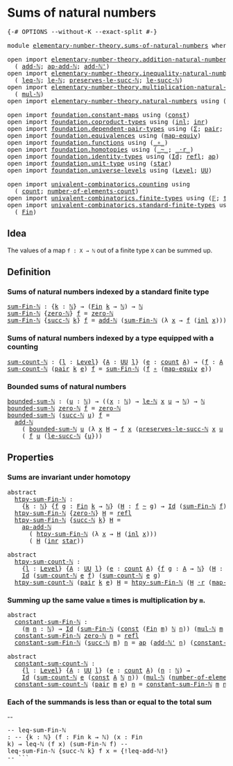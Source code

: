 # Sums of natural numbers

<pre class="Agda"><a id="36" class="Symbol">{-#</a> <a id="40" class="Keyword">OPTIONS</a> <a id="48" class="Pragma">--without-K</a> <a id="60" class="Pragma">--exact-split</a> <a id="74" class="Symbol">#-}</a>

<a id="79" class="Keyword">module</a> <a id="86" href="elementary-number-theory.sums-of-natural-numbers.html" class="Module">elementary-number-theory.sums-of-natural-numbers</a> <a id="135" class="Keyword">where</a>

<a id="142" class="Keyword">open</a> <a id="147" class="Keyword">import</a> <a id="154" href="elementary-number-theory.addition-natural-numbers.html" class="Module">elementary-number-theory.addition-natural-numbers</a> <a id="204" class="Keyword">using</a>
  <a id="212" class="Symbol">(</a> <a id="214" href="elementary-number-theory.addition-natural-numbers.html#1160" class="Function">add-ℕ</a><a id="219" class="Symbol">;</a> <a id="221" href="elementary-number-theory.addition-natural-numbers.html#1276" class="Function">ap-add-ℕ</a><a id="229" class="Symbol">;</a> <a id="231" href="elementary-number-theory.addition-natural-numbers.html#1233" class="Function">add-ℕ&#39;</a><a id="237" class="Symbol">)</a>
<a id="239" class="Keyword">open</a> <a id="244" class="Keyword">import</a> <a id="251" href="elementary-number-theory.inequality-natural-numbers.html" class="Module">elementary-number-theory.inequality-natural-numbers</a> <a id="303" class="Keyword">using</a>
  <a id="311" class="Symbol">(</a> <a id="313" href="elementary-number-theory.inequality-natural-numbers.html#1646" class="Function">leq-ℕ</a><a id="318" class="Symbol">;</a> <a id="320" href="elementary-number-theory.inequality-natural-numbers.html#2066" class="Function">le-ℕ</a><a id="324" class="Symbol">;</a> <a id="326" href="elementary-number-theory.inequality-natural-numbers.html#11907" class="Function">preserves-le-succ-ℕ</a><a id="345" class="Symbol">;</a> <a id="347" href="elementary-number-theory.inequality-natural-numbers.html#14478" class="Function">le-succ-ℕ</a><a id="356" class="Symbol">)</a>
<a id="358" class="Keyword">open</a> <a id="363" class="Keyword">import</a> <a id="370" href="elementary-number-theory.multiplication-natural-numbers.html" class="Module">elementary-number-theory.multiplication-natural-numbers</a> <a id="426" class="Keyword">using</a>
  <a id="434" class="Symbol">(</a> <a id="436" href="elementary-number-theory.multiplication-natural-numbers.html#1354" class="Function">mul-ℕ</a><a id="441" class="Symbol">)</a>
<a id="443" class="Keyword">open</a> <a id="448" class="Keyword">import</a> <a id="455" href="elementary-number-theory.natural-numbers.html" class="Module">elementary-number-theory.natural-numbers</a> <a id="496" class="Keyword">using</a> <a id="502" class="Symbol">(</a><a id="503" href="elementary-number-theory.natural-numbers.html#1444" class="Datatype">ℕ</a><a id="504" class="Symbol">;</a> <a id="506" href="elementary-number-theory.natural-numbers.html#1465" class="InductiveConstructor">zero-ℕ</a><a id="512" class="Symbol">;</a> <a id="514" href="elementary-number-theory.natural-numbers.html#1478" class="InductiveConstructor">succ-ℕ</a><a id="520" class="Symbol">)</a>

<a id="523" class="Keyword">open</a> <a id="528" class="Keyword">import</a> <a id="535" href="foundation.constant-maps.html" class="Module">foundation.constant-maps</a> <a id="560" class="Keyword">using</a> <a id="566" class="Symbol">(</a><a id="567" href="foundation-core.constant-maps.html#203" class="Function">const</a><a id="572" class="Symbol">)</a>
<a id="574" class="Keyword">open</a> <a id="579" class="Keyword">import</a> <a id="586" href="foundation.coproduct-types.html" class="Module">foundation.coproduct-types</a> <a id="613" class="Keyword">using</a> <a id="619" class="Symbol">(</a><a id="620" href="foundation.coproduct-types.html#1239" class="InductiveConstructor">inl</a><a id="623" class="Symbol">;</a> <a id="625" href="foundation.coproduct-types.html#1262" class="InductiveConstructor">inr</a><a id="628" class="Symbol">)</a>
<a id="630" class="Keyword">open</a> <a id="635" class="Keyword">import</a> <a id="642" href="foundation.dependent-pair-types.html" class="Module">foundation.dependent-pair-types</a> <a id="674" class="Keyword">using</a> <a id="680" class="Symbol">(</a><a id="681" href="foundation-core.dependent-pair-types.html#502" class="Record">Σ</a><a id="682" class="Symbol">;</a> <a id="684" href="foundation-core.dependent-pair-types.html#575" class="InductiveConstructor">pair</a><a id="688" class="Symbol">;</a> <a id="690" href="foundation-core.dependent-pair-types.html#592" class="Field">pr1</a><a id="693" class="Symbol">;</a> <a id="695" href="foundation-core.dependent-pair-types.html#604" class="Field">pr2</a><a id="698" class="Symbol">)</a>
<a id="700" class="Keyword">open</a> <a id="705" class="Keyword">import</a> <a id="712" href="foundation.equivalences.html" class="Module">foundation.equivalences</a> <a id="736" class="Keyword">using</a> <a id="742" class="Symbol">(</a><a id="743" href="foundation-core.equivalences.html#1808" class="Function">map-equiv</a><a id="752" class="Symbol">)</a>
<a id="754" class="Keyword">open</a> <a id="759" class="Keyword">import</a> <a id="766" href="foundation.functions.html" class="Module">foundation.functions</a> <a id="787" class="Keyword">using</a> <a id="793" class="Symbol">(</a><a id="794" href="foundation-core.functions.html#407" class="Function Operator">_∘_</a><a id="797" class="Symbol">)</a>
<a id="799" class="Keyword">open</a> <a id="804" class="Keyword">import</a> <a id="811" href="foundation.homotopies.html" class="Module">foundation.homotopies</a> <a id="833" class="Keyword">using</a> <a id="839" class="Symbol">(</a><a id="840" href="foundation-core.homotopies.html#614" class="Function Operator">_~_</a><a id="843" class="Symbol">;</a> <a id="845" href="foundation-core.homotopies.html#2070" class="Function Operator">_·r_</a><a id="849" class="Symbol">)</a>
<a id="851" class="Keyword">open</a> <a id="856" class="Keyword">import</a> <a id="863" href="foundation.identity-types.html" class="Module">foundation.identity-types</a> <a id="889" class="Keyword">using</a> <a id="895" class="Symbol">(</a><a id="896" href="foundation-core.identity-types.html#1754" class="Datatype">Id</a><a id="898" class="Symbol">;</a> <a id="900" href="foundation-core.identity-types.html#1807" class="InductiveConstructor">refl</a><a id="904" class="Symbol">;</a> <a id="906" href="foundation-core.identity-types.html#3990" class="Function">ap</a><a id="908" class="Symbol">)</a>
<a id="910" class="Keyword">open</a> <a id="915" class="Keyword">import</a> <a id="922" href="foundation.unit-type.html" class="Module">foundation.unit-type</a> <a id="943" class="Keyword">using</a> <a id="949" class="Symbol">(</a><a id="950" href="foundation.unit-type.html#1099" class="InductiveConstructor">star</a><a id="954" class="Symbol">)</a>
<a id="956" class="Keyword">open</a> <a id="961" class="Keyword">import</a> <a id="968" href="foundation.universe-levels.html" class="Module">foundation.universe-levels</a> <a id="995" class="Keyword">using</a> <a id="1001" class="Symbol">(</a><a id="1002" href="Agda.Primitive.html#597" class="Postulate">Level</a><a id="1007" class="Symbol">;</a> <a id="1009" href="foundation-core.universe-levels.html#222" class="Primitive">UU</a><a id="1011" class="Symbol">)</a>

<a id="1014" class="Keyword">open</a> <a id="1019" class="Keyword">import</a> <a id="1026" href="univalent-combinatorics.counting.html" class="Module">univalent-combinatorics.counting</a> <a id="1059" class="Keyword">using</a>
  <a id="1067" class="Symbol">(</a> <a id="1069" href="univalent-combinatorics.counting.html#1901" class="Function">count</a><a id="1074" class="Symbol">;</a> <a id="1076" href="univalent-combinatorics.counting.html#2029" class="Function">number-of-elements-count</a><a id="1100" class="Symbol">)</a>
<a id="1102" class="Keyword">open</a> <a id="1107" class="Keyword">import</a> <a id="1114" href="univalent-combinatorics.finite-types.html" class="Module">univalent-combinatorics.finite-types</a> <a id="1151" class="Keyword">using</a> <a id="1157" class="Symbol">(</a><a id="1158" href="univalent-combinatorics.finite-types.html#4639" class="Function">𝔽</a><a id="1159" class="Symbol">;</a> <a id="1161" href="univalent-combinatorics.finite-types.html#4687" class="Function">type-𝔽</a><a id="1167" class="Symbol">)</a>
<a id="1169" class="Keyword">open</a> <a id="1174" class="Keyword">import</a> <a id="1181" href="univalent-combinatorics.standard-finite-types.html" class="Module">univalent-combinatorics.standard-finite-types</a> <a id="1227" class="Keyword">using</a>
  <a id="1235" class="Symbol">(</a> <a id="1237" href="univalent-combinatorics.standard-finite-types.html#2149" class="Function">Fin</a><a id="1240" class="Symbol">)</a>
</pre>
## Idea

The values of a map `f : X → ℕ` out of a finite type `X` can be summed up.

## Definition

### Sums of natural numbers indexed by a standard finite type

<pre class="Agda"><a id="sum-Fin-ℕ"></a><a id="1418" href="elementary-number-theory.sums-of-natural-numbers.html#1418" class="Function">sum-Fin-ℕ</a> <a id="1428" class="Symbol">:</a> <a id="1430" class="Symbol">{</a><a id="1431" href="elementary-number-theory.sums-of-natural-numbers.html#1431" class="Bound">k</a> <a id="1433" class="Symbol">:</a> <a id="1435" href="elementary-number-theory.natural-numbers.html#1444" class="Datatype">ℕ</a><a id="1436" class="Symbol">}</a> <a id="1438" class="Symbol">→</a> <a id="1440" class="Symbol">(</a><a id="1441" href="univalent-combinatorics.standard-finite-types.html#2149" class="Function">Fin</a> <a id="1445" href="elementary-number-theory.sums-of-natural-numbers.html#1431" class="Bound">k</a> <a id="1447" class="Symbol">→</a> <a id="1449" href="elementary-number-theory.natural-numbers.html#1444" class="Datatype">ℕ</a><a id="1450" class="Symbol">)</a> <a id="1452" class="Symbol">→</a> <a id="1454" href="elementary-number-theory.natural-numbers.html#1444" class="Datatype">ℕ</a>
<a id="1456" href="elementary-number-theory.sums-of-natural-numbers.html#1418" class="Function">sum-Fin-ℕ</a> <a id="1466" class="Symbol">{</a><a id="1467" href="elementary-number-theory.natural-numbers.html#1465" class="InductiveConstructor">zero-ℕ</a><a id="1473" class="Symbol">}</a> <a id="1475" href="elementary-number-theory.sums-of-natural-numbers.html#1475" class="Bound">f</a> <a id="1477" class="Symbol">=</a> <a id="1479" href="elementary-number-theory.natural-numbers.html#1465" class="InductiveConstructor">zero-ℕ</a>
<a id="1486" href="elementary-number-theory.sums-of-natural-numbers.html#1418" class="Function">sum-Fin-ℕ</a> <a id="1496" class="Symbol">{</a><a id="1497" href="elementary-number-theory.natural-numbers.html#1478" class="InductiveConstructor">succ-ℕ</a> <a id="1504" href="elementary-number-theory.sums-of-natural-numbers.html#1504" class="Bound">k</a><a id="1505" class="Symbol">}</a> <a id="1507" href="elementary-number-theory.sums-of-natural-numbers.html#1507" class="Bound">f</a> <a id="1509" class="Symbol">=</a> <a id="1511" href="elementary-number-theory.addition-natural-numbers.html#1160" class="Function">add-ℕ</a> <a id="1517" class="Symbol">(</a><a id="1518" href="elementary-number-theory.sums-of-natural-numbers.html#1418" class="Function">sum-Fin-ℕ</a> <a id="1528" class="Symbol">(λ</a> <a id="1531" href="elementary-number-theory.sums-of-natural-numbers.html#1531" class="Bound">x</a> <a id="1533" class="Symbol">→</a> <a id="1535" href="elementary-number-theory.sums-of-natural-numbers.html#1507" class="Bound">f</a> <a id="1537" class="Symbol">(</a><a id="1538" href="foundation.coproduct-types.html#1239" class="InductiveConstructor">inl</a> <a id="1542" href="elementary-number-theory.sums-of-natural-numbers.html#1531" class="Bound">x</a><a id="1543" class="Symbol">)))</a> <a id="1547" class="Symbol">(</a><a id="1548" href="elementary-number-theory.sums-of-natural-numbers.html#1507" class="Bound">f</a> <a id="1550" class="Symbol">(</a><a id="1551" href="foundation.coproduct-types.html#1262" class="InductiveConstructor">inr</a> <a id="1555" href="foundation.unit-type.html#1099" class="InductiveConstructor">star</a><a id="1559" class="Symbol">))</a>
</pre>
### Sums of natural numbers indexed by a type equipped with a counting

<pre class="Agda"><a id="sum-count-ℕ"></a><a id="1647" href="elementary-number-theory.sums-of-natural-numbers.html#1647" class="Function">sum-count-ℕ</a> <a id="1659" class="Symbol">:</a> <a id="1661" class="Symbol">{</a><a id="1662" href="elementary-number-theory.sums-of-natural-numbers.html#1662" class="Bound">l</a> <a id="1664" class="Symbol">:</a> <a id="1666" href="Agda.Primitive.html#597" class="Postulate">Level</a><a id="1671" class="Symbol">}</a> <a id="1673" class="Symbol">{</a><a id="1674" href="elementary-number-theory.sums-of-natural-numbers.html#1674" class="Bound">A</a> <a id="1676" class="Symbol">:</a> <a id="1678" href="foundation-core.universe-levels.html#222" class="Primitive">UU</a> <a id="1681" href="elementary-number-theory.sums-of-natural-numbers.html#1662" class="Bound">l</a><a id="1682" class="Symbol">}</a> <a id="1684" class="Symbol">(</a><a id="1685" href="elementary-number-theory.sums-of-natural-numbers.html#1685" class="Bound">e</a> <a id="1687" class="Symbol">:</a> <a id="1689" href="univalent-combinatorics.counting.html#1901" class="Function">count</a> <a id="1695" href="elementary-number-theory.sums-of-natural-numbers.html#1674" class="Bound">A</a><a id="1696" class="Symbol">)</a> <a id="1698" class="Symbol">→</a> <a id="1700" class="Symbol">(</a><a id="1701" href="elementary-number-theory.sums-of-natural-numbers.html#1701" class="Bound">f</a> <a id="1703" class="Symbol">:</a> <a id="1705" href="elementary-number-theory.sums-of-natural-numbers.html#1674" class="Bound">A</a> <a id="1707" class="Symbol">→</a> <a id="1709" href="elementary-number-theory.natural-numbers.html#1444" class="Datatype">ℕ</a><a id="1710" class="Symbol">)</a> <a id="1712" class="Symbol">→</a> <a id="1714" href="elementary-number-theory.natural-numbers.html#1444" class="Datatype">ℕ</a>
<a id="1716" href="elementary-number-theory.sums-of-natural-numbers.html#1647" class="Function">sum-count-ℕ</a> <a id="1728" class="Symbol">(</a><a id="1729" href="foundation-core.dependent-pair-types.html#575" class="InductiveConstructor">pair</a> <a id="1734" href="elementary-number-theory.sums-of-natural-numbers.html#1734" class="Bound">k</a> <a id="1736" href="elementary-number-theory.sums-of-natural-numbers.html#1736" class="Bound">e</a><a id="1737" class="Symbol">)</a> <a id="1739" href="elementary-number-theory.sums-of-natural-numbers.html#1739" class="Bound">f</a> <a id="1741" class="Symbol">=</a> <a id="1743" href="elementary-number-theory.sums-of-natural-numbers.html#1418" class="Function">sum-Fin-ℕ</a> <a id="1753" class="Symbol">(</a><a id="1754" href="elementary-number-theory.sums-of-natural-numbers.html#1739" class="Bound">f</a> <a id="1756" href="foundation-core.functions.html#407" class="Function Operator">∘</a> <a id="1758" class="Symbol">(</a><a id="1759" href="foundation-core.equivalences.html#1808" class="Function">map-equiv</a> <a id="1769" href="elementary-number-theory.sums-of-natural-numbers.html#1736" class="Bound">e</a><a id="1770" class="Symbol">))</a>
</pre>
### Bounded sums of natural numbers

<pre class="Agda"><a id="bounded-sum-ℕ"></a><a id="1823" href="elementary-number-theory.sums-of-natural-numbers.html#1823" class="Function">bounded-sum-ℕ</a> <a id="1837" class="Symbol">:</a> <a id="1839" class="Symbol">(</a><a id="1840" href="elementary-number-theory.sums-of-natural-numbers.html#1840" class="Bound">u</a> <a id="1842" class="Symbol">:</a> <a id="1844" href="elementary-number-theory.natural-numbers.html#1444" class="Datatype">ℕ</a><a id="1845" class="Symbol">)</a> <a id="1847" class="Symbol">→</a> <a id="1849" class="Symbol">((</a><a id="1851" href="elementary-number-theory.sums-of-natural-numbers.html#1851" class="Bound">x</a> <a id="1853" class="Symbol">:</a> <a id="1855" href="elementary-number-theory.natural-numbers.html#1444" class="Datatype">ℕ</a><a id="1856" class="Symbol">)</a> <a id="1858" class="Symbol">→</a> <a id="1860" href="elementary-number-theory.inequality-natural-numbers.html#2066" class="Function">le-ℕ</a> <a id="1865" href="elementary-number-theory.sums-of-natural-numbers.html#1851" class="Bound">x</a> <a id="1867" href="elementary-number-theory.sums-of-natural-numbers.html#1840" class="Bound">u</a> <a id="1869" class="Symbol">→</a> <a id="1871" href="elementary-number-theory.natural-numbers.html#1444" class="Datatype">ℕ</a><a id="1872" class="Symbol">)</a> <a id="1874" class="Symbol">→</a> <a id="1876" href="elementary-number-theory.natural-numbers.html#1444" class="Datatype">ℕ</a>
<a id="1878" href="elementary-number-theory.sums-of-natural-numbers.html#1823" class="Function">bounded-sum-ℕ</a> <a id="1892" href="elementary-number-theory.natural-numbers.html#1465" class="InductiveConstructor">zero-ℕ</a> <a id="1899" href="elementary-number-theory.sums-of-natural-numbers.html#1899" class="Bound">f</a> <a id="1901" class="Symbol">=</a> <a id="1903" href="elementary-number-theory.natural-numbers.html#1465" class="InductiveConstructor">zero-ℕ</a>
<a id="1910" href="elementary-number-theory.sums-of-natural-numbers.html#1823" class="Function">bounded-sum-ℕ</a> <a id="1924" class="Symbol">(</a><a id="1925" href="elementary-number-theory.natural-numbers.html#1478" class="InductiveConstructor">succ-ℕ</a> <a id="1932" href="elementary-number-theory.sums-of-natural-numbers.html#1932" class="Bound">u</a><a id="1933" class="Symbol">)</a> <a id="1935" href="elementary-number-theory.sums-of-natural-numbers.html#1935" class="Bound">f</a> <a id="1937" class="Symbol">=</a>
  <a id="1941" href="elementary-number-theory.addition-natural-numbers.html#1160" class="Function">add-ℕ</a>
    <a id="1951" class="Symbol">(</a> <a id="1953" href="elementary-number-theory.sums-of-natural-numbers.html#1823" class="Function">bounded-sum-ℕ</a> <a id="1967" href="elementary-number-theory.sums-of-natural-numbers.html#1932" class="Bound">u</a> <a id="1969" class="Symbol">(λ</a> <a id="1972" href="elementary-number-theory.sums-of-natural-numbers.html#1972" class="Bound">x</a> <a id="1974" href="elementary-number-theory.sums-of-natural-numbers.html#1974" class="Bound">H</a> <a id="1976" class="Symbol">→</a> <a id="1978" href="elementary-number-theory.sums-of-natural-numbers.html#1935" class="Bound">f</a> <a id="1980" href="elementary-number-theory.sums-of-natural-numbers.html#1972" class="Bound">x</a> <a id="1982" class="Symbol">(</a><a id="1983" href="elementary-number-theory.inequality-natural-numbers.html#11907" class="Function">preserves-le-succ-ℕ</a> <a id="2003" href="elementary-number-theory.sums-of-natural-numbers.html#1972" class="Bound">x</a> <a id="2005" href="elementary-number-theory.sums-of-natural-numbers.html#1932" class="Bound">u</a> <a id="2007" href="elementary-number-theory.sums-of-natural-numbers.html#1974" class="Bound">H</a><a id="2008" class="Symbol">)))</a>
    <a id="2016" class="Symbol">(</a> <a id="2018" href="elementary-number-theory.sums-of-natural-numbers.html#1935" class="Bound">f</a> <a id="2020" href="elementary-number-theory.sums-of-natural-numbers.html#1932" class="Bound">u</a> <a id="2022" class="Symbol">(</a><a id="2023" href="elementary-number-theory.inequality-natural-numbers.html#14478" class="Function">le-succ-ℕ</a> <a id="2033" class="Symbol">{</a><a id="2034" href="elementary-number-theory.sums-of-natural-numbers.html#1932" class="Bound">u</a><a id="2035" class="Symbol">}))</a>
</pre>
## Properties

### Sums are invariant under homotopy

<pre class="Agda"><a id="2106" class="Keyword">abstract</a>
  <a id="htpy-sum-Fin-ℕ"></a><a id="2117" href="elementary-number-theory.sums-of-natural-numbers.html#2117" class="Function">htpy-sum-Fin-ℕ</a> <a id="2132" class="Symbol">:</a>
    <a id="2138" class="Symbol">{</a><a id="2139" href="elementary-number-theory.sums-of-natural-numbers.html#2139" class="Bound">k</a> <a id="2141" class="Symbol">:</a> <a id="2143" href="elementary-number-theory.natural-numbers.html#1444" class="Datatype">ℕ</a><a id="2144" class="Symbol">}</a> <a id="2146" class="Symbol">{</a><a id="2147" href="elementary-number-theory.sums-of-natural-numbers.html#2147" class="Bound">f</a> <a id="2149" href="elementary-number-theory.sums-of-natural-numbers.html#2149" class="Bound">g</a> <a id="2151" class="Symbol">:</a> <a id="2153" href="univalent-combinatorics.standard-finite-types.html#2149" class="Function">Fin</a> <a id="2157" href="elementary-number-theory.sums-of-natural-numbers.html#2139" class="Bound">k</a> <a id="2159" class="Symbol">→</a> <a id="2161" href="elementary-number-theory.natural-numbers.html#1444" class="Datatype">ℕ</a><a id="2162" class="Symbol">}</a> <a id="2164" class="Symbol">(</a><a id="2165" href="elementary-number-theory.sums-of-natural-numbers.html#2165" class="Bound">H</a> <a id="2167" class="Symbol">:</a> <a id="2169" href="elementary-number-theory.sums-of-natural-numbers.html#2147" class="Bound">f</a> <a id="2171" href="foundation-core.homotopies.html#614" class="Function Operator">~</a> <a id="2173" href="elementary-number-theory.sums-of-natural-numbers.html#2149" class="Bound">g</a><a id="2174" class="Symbol">)</a> <a id="2176" class="Symbol">→</a> <a id="2178" href="foundation-core.identity-types.html#1754" class="Datatype">Id</a> <a id="2181" class="Symbol">(</a><a id="2182" href="elementary-number-theory.sums-of-natural-numbers.html#1418" class="Function">sum-Fin-ℕ</a> <a id="2192" href="elementary-number-theory.sums-of-natural-numbers.html#2147" class="Bound">f</a><a id="2193" class="Symbol">)</a> <a id="2195" class="Symbol">(</a><a id="2196" href="elementary-number-theory.sums-of-natural-numbers.html#1418" class="Function">sum-Fin-ℕ</a> <a id="2206" href="elementary-number-theory.sums-of-natural-numbers.html#2149" class="Bound">g</a><a id="2207" class="Symbol">)</a>
  <a id="2211" href="elementary-number-theory.sums-of-natural-numbers.html#2117" class="Function">htpy-sum-Fin-ℕ</a> <a id="2226" class="Symbol">{</a><a id="2227" href="elementary-number-theory.natural-numbers.html#1465" class="InductiveConstructor">zero-ℕ</a><a id="2233" class="Symbol">}</a> <a id="2235" href="elementary-number-theory.sums-of-natural-numbers.html#2235" class="Bound">H</a> <a id="2237" class="Symbol">=</a> <a id="2239" href="foundation-core.identity-types.html#1807" class="InductiveConstructor">refl</a>
  <a id="2246" href="elementary-number-theory.sums-of-natural-numbers.html#2117" class="Function">htpy-sum-Fin-ℕ</a> <a id="2261" class="Symbol">{</a><a id="2262" href="elementary-number-theory.natural-numbers.html#1478" class="InductiveConstructor">succ-ℕ</a> <a id="2269" href="elementary-number-theory.sums-of-natural-numbers.html#2269" class="Bound">k</a><a id="2270" class="Symbol">}</a> <a id="2272" href="elementary-number-theory.sums-of-natural-numbers.html#2272" class="Bound">H</a> <a id="2274" class="Symbol">=</a>
    <a id="2280" href="elementary-number-theory.addition-natural-numbers.html#1276" class="Function">ap-add-ℕ</a>
      <a id="2295" class="Symbol">(</a> <a id="2297" href="elementary-number-theory.sums-of-natural-numbers.html#2117" class="Function">htpy-sum-Fin-ℕ</a> <a id="2312" class="Symbol">(λ</a> <a id="2315" href="elementary-number-theory.sums-of-natural-numbers.html#2315" class="Bound">x</a> <a id="2317" class="Symbol">→</a> <a id="2319" href="elementary-number-theory.sums-of-natural-numbers.html#2272" class="Bound">H</a> <a id="2321" class="Symbol">(</a><a id="2322" href="foundation.coproduct-types.html#1239" class="InductiveConstructor">inl</a> <a id="2326" href="elementary-number-theory.sums-of-natural-numbers.html#2315" class="Bound">x</a><a id="2327" class="Symbol">)))</a>
      <a id="2337" class="Symbol">(</a> <a id="2339" href="elementary-number-theory.sums-of-natural-numbers.html#2272" class="Bound">H</a> <a id="2341" class="Symbol">(</a><a id="2342" href="foundation.coproduct-types.html#1262" class="InductiveConstructor">inr</a> <a id="2346" href="foundation.unit-type.html#1099" class="InductiveConstructor">star</a><a id="2350" class="Symbol">))</a>

<a id="2354" class="Keyword">abstract</a>
  <a id="htpy-sum-count-ℕ"></a><a id="2365" href="elementary-number-theory.sums-of-natural-numbers.html#2365" class="Function">htpy-sum-count-ℕ</a> <a id="2382" class="Symbol">:</a>
    <a id="2388" class="Symbol">{</a><a id="2389" href="elementary-number-theory.sums-of-natural-numbers.html#2389" class="Bound">l</a> <a id="2391" class="Symbol">:</a> <a id="2393" href="Agda.Primitive.html#597" class="Postulate">Level</a><a id="2398" class="Symbol">}</a> <a id="2400" class="Symbol">{</a><a id="2401" href="elementary-number-theory.sums-of-natural-numbers.html#2401" class="Bound">A</a> <a id="2403" class="Symbol">:</a> <a id="2405" href="foundation-core.universe-levels.html#222" class="Primitive">UU</a> <a id="2408" href="elementary-number-theory.sums-of-natural-numbers.html#2389" class="Bound">l</a><a id="2409" class="Symbol">}</a> <a id="2411" class="Symbol">(</a><a id="2412" href="elementary-number-theory.sums-of-natural-numbers.html#2412" class="Bound">e</a> <a id="2414" class="Symbol">:</a> <a id="2416" href="univalent-combinatorics.counting.html#1901" class="Function">count</a> <a id="2422" href="elementary-number-theory.sums-of-natural-numbers.html#2401" class="Bound">A</a><a id="2423" class="Symbol">)</a> <a id="2425" class="Symbol">{</a><a id="2426" href="elementary-number-theory.sums-of-natural-numbers.html#2426" class="Bound">f</a> <a id="2428" href="elementary-number-theory.sums-of-natural-numbers.html#2428" class="Bound">g</a> <a id="2430" class="Symbol">:</a> <a id="2432" href="elementary-number-theory.sums-of-natural-numbers.html#2401" class="Bound">A</a> <a id="2434" class="Symbol">→</a> <a id="2436" href="elementary-number-theory.natural-numbers.html#1444" class="Datatype">ℕ</a><a id="2437" class="Symbol">}</a> <a id="2439" class="Symbol">(</a><a id="2440" href="elementary-number-theory.sums-of-natural-numbers.html#2440" class="Bound">H</a> <a id="2442" class="Symbol">:</a> <a id="2444" href="elementary-number-theory.sums-of-natural-numbers.html#2426" class="Bound">f</a> <a id="2446" href="foundation-core.homotopies.html#614" class="Function Operator">~</a> <a id="2448" href="elementary-number-theory.sums-of-natural-numbers.html#2428" class="Bound">g</a><a id="2449" class="Symbol">)</a> <a id="2451" class="Symbol">→</a>
    <a id="2457" href="foundation-core.identity-types.html#1754" class="Datatype">Id</a> <a id="2460" class="Symbol">(</a><a id="2461" href="elementary-number-theory.sums-of-natural-numbers.html#1647" class="Function">sum-count-ℕ</a> <a id="2473" href="elementary-number-theory.sums-of-natural-numbers.html#2412" class="Bound">e</a> <a id="2475" href="elementary-number-theory.sums-of-natural-numbers.html#2426" class="Bound">f</a><a id="2476" class="Symbol">)</a> <a id="2478" class="Symbol">(</a><a id="2479" href="elementary-number-theory.sums-of-natural-numbers.html#1647" class="Function">sum-count-ℕ</a> <a id="2491" href="elementary-number-theory.sums-of-natural-numbers.html#2412" class="Bound">e</a> <a id="2493" href="elementary-number-theory.sums-of-natural-numbers.html#2428" class="Bound">g</a><a id="2494" class="Symbol">)</a>
  <a id="2498" href="elementary-number-theory.sums-of-natural-numbers.html#2365" class="Function">htpy-sum-count-ℕ</a> <a id="2515" class="Symbol">(</a><a id="2516" href="foundation-core.dependent-pair-types.html#575" class="InductiveConstructor">pair</a> <a id="2521" href="elementary-number-theory.sums-of-natural-numbers.html#2521" class="Bound">k</a> <a id="2523" href="elementary-number-theory.sums-of-natural-numbers.html#2523" class="Bound">e</a><a id="2524" class="Symbol">)</a> <a id="2526" href="elementary-number-theory.sums-of-natural-numbers.html#2526" class="Bound">H</a> <a id="2528" class="Symbol">=</a> <a id="2530" href="elementary-number-theory.sums-of-natural-numbers.html#2117" class="Function">htpy-sum-Fin-ℕ</a> <a id="2545" class="Symbol">(</a><a id="2546" href="elementary-number-theory.sums-of-natural-numbers.html#2526" class="Bound">H</a> <a id="2548" href="foundation-core.homotopies.html#2070" class="Function Operator">·r</a> <a id="2551" class="Symbol">(</a><a id="2552" href="foundation-core.equivalences.html#1808" class="Function">map-equiv</a> <a id="2562" href="elementary-number-theory.sums-of-natural-numbers.html#2523" class="Bound">e</a><a id="2563" class="Symbol">))</a>
</pre>
### Summing up the same value `m` times is multiplication by `m`.

<pre class="Agda"><a id="2646" class="Keyword">abstract</a>
  <a id="constant-sum-Fin-ℕ"></a><a id="2657" href="elementary-number-theory.sums-of-natural-numbers.html#2657" class="Function">constant-sum-Fin-ℕ</a> <a id="2676" class="Symbol">:</a>
    <a id="2682" class="Symbol">(</a><a id="2683" href="elementary-number-theory.sums-of-natural-numbers.html#2683" class="Bound">m</a> <a id="2685" href="elementary-number-theory.sums-of-natural-numbers.html#2685" class="Bound">n</a> <a id="2687" class="Symbol">:</a> <a id="2689" href="elementary-number-theory.natural-numbers.html#1444" class="Datatype">ℕ</a><a id="2690" class="Symbol">)</a> <a id="2692" class="Symbol">→</a> <a id="2694" href="foundation-core.identity-types.html#1754" class="Datatype">Id</a> <a id="2697" class="Symbol">(</a><a id="2698" href="elementary-number-theory.sums-of-natural-numbers.html#1418" class="Function">sum-Fin-ℕ</a> <a id="2708" class="Symbol">(</a><a id="2709" href="foundation-core.constant-maps.html#203" class="Function">const</a> <a id="2715" class="Symbol">(</a><a id="2716" href="univalent-combinatorics.standard-finite-types.html#2149" class="Function">Fin</a> <a id="2720" href="elementary-number-theory.sums-of-natural-numbers.html#2683" class="Bound">m</a><a id="2721" class="Symbol">)</a> <a id="2723" href="elementary-number-theory.natural-numbers.html#1444" class="Datatype">ℕ</a> <a id="2725" href="elementary-number-theory.sums-of-natural-numbers.html#2685" class="Bound">n</a><a id="2726" class="Symbol">))</a> <a id="2729" class="Symbol">(</a><a id="2730" href="elementary-number-theory.multiplication-natural-numbers.html#1354" class="Function">mul-ℕ</a> <a id="2736" href="elementary-number-theory.sums-of-natural-numbers.html#2683" class="Bound">m</a> <a id="2738" href="elementary-number-theory.sums-of-natural-numbers.html#2685" class="Bound">n</a><a id="2739" class="Symbol">)</a>
  <a id="2743" href="elementary-number-theory.sums-of-natural-numbers.html#2657" class="Function">constant-sum-Fin-ℕ</a> <a id="2762" href="elementary-number-theory.natural-numbers.html#1465" class="InductiveConstructor">zero-ℕ</a> <a id="2769" href="elementary-number-theory.sums-of-natural-numbers.html#2769" class="Bound">n</a> <a id="2771" class="Symbol">=</a> <a id="2773" href="foundation-core.identity-types.html#1807" class="InductiveConstructor">refl</a>
  <a id="2780" href="elementary-number-theory.sums-of-natural-numbers.html#2657" class="Function">constant-sum-Fin-ℕ</a> <a id="2799" class="Symbol">(</a><a id="2800" href="elementary-number-theory.natural-numbers.html#1478" class="InductiveConstructor">succ-ℕ</a> <a id="2807" href="elementary-number-theory.sums-of-natural-numbers.html#2807" class="Bound">m</a><a id="2808" class="Symbol">)</a> <a id="2810" href="elementary-number-theory.sums-of-natural-numbers.html#2810" class="Bound">n</a> <a id="2812" class="Symbol">=</a> <a id="2814" href="foundation-core.identity-types.html#3990" class="Function">ap</a> <a id="2817" class="Symbol">(</a><a id="2818" href="elementary-number-theory.addition-natural-numbers.html#1233" class="Function">add-ℕ&#39;</a> <a id="2825" href="elementary-number-theory.sums-of-natural-numbers.html#2810" class="Bound">n</a><a id="2826" class="Symbol">)</a> <a id="2828" class="Symbol">(</a><a id="2829" href="elementary-number-theory.sums-of-natural-numbers.html#2657" class="Function">constant-sum-Fin-ℕ</a> <a id="2848" href="elementary-number-theory.sums-of-natural-numbers.html#2807" class="Bound">m</a> <a id="2850" href="elementary-number-theory.sums-of-natural-numbers.html#2810" class="Bound">n</a><a id="2851" class="Symbol">)</a>

<a id="2854" class="Keyword">abstract</a>
  <a id="constant-sum-count-ℕ"></a><a id="2865" href="elementary-number-theory.sums-of-natural-numbers.html#2865" class="Function">constant-sum-count-ℕ</a> <a id="2886" class="Symbol">:</a>
    <a id="2892" class="Symbol">{</a><a id="2893" href="elementary-number-theory.sums-of-natural-numbers.html#2893" class="Bound">l</a> <a id="2895" class="Symbol">:</a> <a id="2897" href="Agda.Primitive.html#597" class="Postulate">Level</a><a id="2902" class="Symbol">}</a> <a id="2904" class="Symbol">{</a><a id="2905" href="elementary-number-theory.sums-of-natural-numbers.html#2905" class="Bound">A</a> <a id="2907" class="Symbol">:</a> <a id="2909" href="foundation-core.universe-levels.html#222" class="Primitive">UU</a> <a id="2912" href="elementary-number-theory.sums-of-natural-numbers.html#2893" class="Bound">l</a><a id="2913" class="Symbol">}</a> <a id="2915" class="Symbol">(</a><a id="2916" href="elementary-number-theory.sums-of-natural-numbers.html#2916" class="Bound">e</a> <a id="2918" class="Symbol">:</a> <a id="2920" href="univalent-combinatorics.counting.html#1901" class="Function">count</a> <a id="2926" href="elementary-number-theory.sums-of-natural-numbers.html#2905" class="Bound">A</a><a id="2927" class="Symbol">)</a> <a id="2929" class="Symbol">(</a><a id="2930" href="elementary-number-theory.sums-of-natural-numbers.html#2930" class="Bound">n</a> <a id="2932" class="Symbol">:</a> <a id="2934" href="elementary-number-theory.natural-numbers.html#1444" class="Datatype">ℕ</a><a id="2935" class="Symbol">)</a> <a id="2937" class="Symbol">→</a>
    <a id="2943" href="foundation-core.identity-types.html#1754" class="Datatype">Id</a> <a id="2946" class="Symbol">(</a><a id="2947" href="elementary-number-theory.sums-of-natural-numbers.html#1647" class="Function">sum-count-ℕ</a> <a id="2959" href="elementary-number-theory.sums-of-natural-numbers.html#2916" class="Bound">e</a> <a id="2961" class="Symbol">(</a><a id="2962" href="foundation-core.constant-maps.html#203" class="Function">const</a> <a id="2968" href="elementary-number-theory.sums-of-natural-numbers.html#2905" class="Bound">A</a> <a id="2970" href="elementary-number-theory.natural-numbers.html#1444" class="Datatype">ℕ</a> <a id="2972" href="elementary-number-theory.sums-of-natural-numbers.html#2930" class="Bound">n</a><a id="2973" class="Symbol">))</a> <a id="2976" class="Symbol">(</a><a id="2977" href="elementary-number-theory.multiplication-natural-numbers.html#1354" class="Function">mul-ℕ</a> <a id="2983" class="Symbol">(</a><a id="2984" href="univalent-combinatorics.counting.html#2029" class="Function">number-of-elements-count</a> <a id="3009" href="elementary-number-theory.sums-of-natural-numbers.html#2916" class="Bound">e</a><a id="3010" class="Symbol">)</a> <a id="3012" href="elementary-number-theory.sums-of-natural-numbers.html#2930" class="Bound">n</a><a id="3013" class="Symbol">)</a>
  <a id="3017" href="elementary-number-theory.sums-of-natural-numbers.html#2865" class="Function">constant-sum-count-ℕ</a> <a id="3038" class="Symbol">(</a><a id="3039" href="foundation-core.dependent-pair-types.html#575" class="InductiveConstructor">pair</a> <a id="3044" href="elementary-number-theory.sums-of-natural-numbers.html#3044" class="Bound">m</a> <a id="3046" href="elementary-number-theory.sums-of-natural-numbers.html#3046" class="Bound">e</a><a id="3047" class="Symbol">)</a> <a id="3049" href="elementary-number-theory.sums-of-natural-numbers.html#3049" class="Bound">n</a> <a id="3051" class="Symbol">=</a> <a id="3053" href="elementary-number-theory.sums-of-natural-numbers.html#2657" class="Function">constant-sum-Fin-ℕ</a> <a id="3072" href="elementary-number-theory.sums-of-natural-numbers.html#3044" class="Bound">m</a> <a id="3074" href="elementary-number-theory.sums-of-natural-numbers.html#3049" class="Bound">n</a>
</pre>
### Each of the summands is less than or equal to the total sum

-- <pre class="Agda"><a id="3157" class="Comment">-- leq-sum-Fin-ℕ :</a>
<a id="3176" class="Comment">--   {k : ℕ} (f : Fin k → ℕ) (x : Fin k) → leq-ℕ (f x) (sum-Fin-ℕ f)</a>
<a id="3245" class="Comment">-- leq-sum-Fin-ℕ {succ-ℕ k} f x = {!leq-add-ℕ!}</a>
<a id="3293" class="Comment">-- ```</a>
</pre>